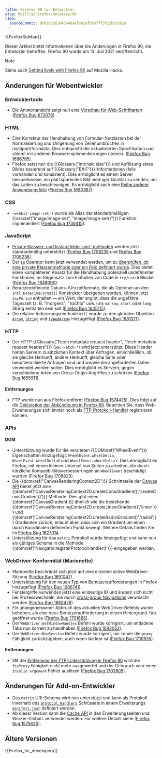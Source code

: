 ```yaml
---
title: Firefox 90 für Entwickler
slug: Mozilla/Firefox/Releases/90
l10n:
  sourceCommit: d681d0262045649aefa02efb937ff5f22b6e3b2a
---
```


{{FirefoxSidebar}}

Dieser Artikel bietet Informationen über die Änderungen in Firefox 90, die Entwickler betreffen. Firefox 90 wurde am 13. Juli 2021 veröffentlicht.

> [!NOTE]
> Siehe auch [Getting lively with Firefox 90](https://hacks.mozilla.org/2021/07/getting-lively-with-firefox-90/) auf Mozilla Hacks.

## Änderungen für Webentwickler

### Entwicklertools

- Die Antwortansicht zeigt nun eine [Vorschau für Web-Schriftarten](https://firefox-source-docs.mozilla.org/devtools-user/network_monitor/request_details/index.html#response-tab) ([Firefox Bug 872078](https://bugzil.la/872078)).

### HTML

- Eine Korrektur der Handhabung von Formular-Nutzlasten bei der Normalisierung und Umgehung von Zeilenumbrüchen in multipart/formdata. Dies entspricht der aktualisierten Spezifikation und stimmt mit anderen Browserimplementierungen überein. ([Firefox Bug 1686765](https://bugzil.la/1686765)).
- Firefox setzt nun die {{Glossary("intrinsic size")}} und Auflösung eines Bildes basierend auf {{Glossary("EXIF")}}-Informationen (falls vorhanden und konsistent). Dies ermöglicht es einem Server beispielsweise, ein platzsparendes Bild niedriger Qualität zu senden, um das Laden zu beschleunigen. Es ermöglicht auch eine [Reihe anderer Anwendungsfälle](https://github.com/eeeps/exif-intrinsic-sizing-explainer) ([Firefox Bug 1680387](https://bugzil.la/1680387)).

### CSS

- `-webkit-image-set()` wurde als Alias der standardmäßigen {{cssxref("image/image-set", "image/image-set()")}} Funktion implementiert ([Firefox Bug 1709415](https://bugzil.la/1709415)).

### JavaScript

- [Private Klassen- und Instanzfelder und -methoden](/de/docs/Web/JavaScript/Reference/Classes/Private_properties) werden jetzt standardmäßig unterstützt ([Firefox Bug 1708235](https://bugzil.la/1708235) und [Firefox Bug 1708236](https://bugzil.la/1708236)).
- Der [`in`](/de/docs/Web/JavaScript/Reference/Operators/in) Operator kann jetzt verwendet werden, um zu [überprüfen, ob eine private Klassenmethode oder ein Feld definiert wurde](/de/docs/Web/JavaScript/Reference/Operators/in#using_the_in_operator_to_implement_branded_checks). Dies bietet einen kompakteren Ansatz für die Handhabung potenziell undefinierter Funktionen, im Gegensatz zum Einhüllen von Code in `try/catch` Blöcke ([Firefox Bug 1648090](https://bugzil.la/1648090)).
- Benutzerdefinierte Datums-/Uhrzeitformate, die als Optionen an den [`Intl.DateTimeFormat()` Konstruktor](/de/docs/Web/JavaScript/Reference/Global_Objects/Intl/DateTimeFormat/DateTimeFormat) übergeben werden, können jetzt `dayPeriod` enthalten — ein Wert, der angibt, dass die ungefähre Tageszeit (z. B. "morgens", "nachts" usw.) als `narrow`, `short` oder `long` String enthalten sein soll ([Firefox Bug 1645115](https://bugzil.la/1645115)).
- Die relative Indizierungsmethode `at()` wurde zu den globalen Objekten [`Array`](/de/docs/Web/JavaScript/Reference/Global_Objects/Array), [`String`](/de/docs/Web/JavaScript/Reference/Global_Objects/String) und [`TypedArray`](/de/docs/Web/JavaScript/Reference/Global_Objects/TypedArray) hinzugefügt ([Firefox Bug 1681371](https://bugzil.la/1681371)).

### HTTP

- Der HTTP {{Glossary("Fetch metadata request header", "fetch metadata request headers")}} (`Sec-Fetch-*`) wird jetzt unterstützt. Diese Header bieten Servern zusätzlichen Kontext über Anfragen, einschließlich, ob sie gleiche Herkunft, andere Herkunft, gleiche Seite oder benutzerinitiierte Anfragen sind und wo/wie die angeforderten Daten verwendet werden sollen. Dies ermöglicht es Servern, gegen verschiedene Arten von Cross-Origin-Angriffen zu schützen ([Firefox Bug 1695911](https://bugzil.la/1695911)).

#### Entfernungen

- FTP wurde nun aus Firefox entfernt ([Firefox Bug 1574475](https://bugzil.la/1574475)). Dies folgt auf die [Deklaration der Abkündigung in Firefox 88](/de/docs/Mozilla/Firefox/Releases/88#http). Beachten Sie, dass Web-Erweiterungen sich immer noch als [FTP-Protokoll-Handler](/de/docs/Mozilla/Add-ons/WebExtensions/manifest.json/protocol_handlers) registrieren können.

### APIs

#### DOM

- Unterstützung wurde für die veralteten {{DOMxref("WheelEvent")}} Eigenschaften hinzugefügt: `WheelEvent.wheelDelta`, `WheelEvent.wheelDeltaX` und `WheelEvent.wheelDeltaY`. Dies ermöglicht es Firefox, mit einem kleinen Unterset von Seiten zu arbeiten, die durch kürzliche Kompatibilitätsverbesserungen an `WheelEvent` beschädigt wurden ([Firefox Bug 1708829](https://bugzil.la/1708829)).
- Die {{domxref("CanvasRenderingContext2D")}} Schnittstelle der [Canvas API](/de/docs/Web/API/Canvas_API) bietet jetzt eine {{domxref('CanvasRenderingContext2D.createConicGradient()','createConicGradient()')}} Methode. Dies gibt einen {{domxref('CanvasGradient')}} ähnlich wie die bestehende {{domxref('CanvasRenderingContext2D.createLinearGradient()','linear')}} und {{domxref('CanvasRenderingContext2D.createRadialGradient()','radial')}} Gradienten zurück, erlaubt aber, dass sich ein Gradient um einen durch Koordinaten definierten Punkt bewegt. Weitere Details finden Sie im [Firefox Bug 1627014](https://bugzil.la/1627014).
- Unterstützung für das `matrix` Protokoll wurde hinzugefügt und kann nun als gültiges Schema in die Methode {{domxref('Navigator.registerProtocolHandler()')}} eingegeben werden.

### WebDriver-Konformität (Marionette)

- Marionette beschränkt sich jetzt auf eine einzelne aktive WebDriver-Sitzung ([Firefox Bug 1691047](https://bugzil.la/1691047)).
- Unterstützung für den neuen Typ von Benutzeraufforderungen in Firefox hinzugefügt ([Firefox Bug 1686741](https://bugzil.la/1686741)).
- Fenstergriffe verwenden jetzt eine eindeutige ID und ändern sich nicht bei Prozesswechseln, die durch [cross-group Navigations](https://firefox-source-docs.mozilla.org/dom/navigation/nav_replace.html#cross-group-navigations) verursacht werden ([Firefox Bug 1680479](https://bugzil.la/1680479)).
- Ein unangemessener Abbruch des aktuellen WebDriver-Befehls wurde behoben, als eine neue Benutzeraufforderung in einem Hintergrund-Tab geöffnet wurde ([Firefox Bug 1701686](https://bugzil.la/1701686)).
- Der `WebDriver:GetWindowHandles` Befehl wurde korrigiert, um entladene Tabs nun korrekt zu handhaben ([Firefox Bug 1682062](https://bugzil.la/1682062)).
- Der `WebDriver:NewSession` Befehl wurde korrigiert, um immer die `proxy` Fähigkeit zurückzugeben, auch wenn sie leer ist ([Firefox Bug 1710935](https://bugzil.la/1710935)).

#### Entfernungen

- Mit der [Entfernung der FTP-Unterstützung in Firefox 90](#removals_http) wird die `ftpProxy` Fähigkeit nicht mehr ausgewertet und der Gebrauch wird einen `invalid argument` Fehler auslösen ([Firefox Bug 1703805](https://bugzil.la/1703805)).

## Änderungen für Add-on-Entwickler

- Das `matrix` URI-Schema wird nun unterstützt und kann als Protokoll innerhalb des [`protocol_handlers`](/de/docs/Mozilla/Add-ons/WebExtensions/manifest.json/protocol_handlers) Schlüssels in einem Erweiterungs [`manifest.json`](/de/docs/Mozilla/Add-ons/WebExtensions/manifest.json) definiert werden.
- Ab dieser Version kann die [Cache API](/de/docs/Web/API/Cache) in den Erweiterungsseiten und Worker-Globals verwendet werden. Für weitere Details siehe ([Firefox Bug 1575625](https://bugzil.la/1575625)).

## Ältere Versionen

{{Firefox_for_developers}}
